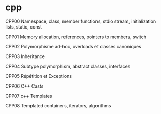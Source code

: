 # cpp

CPP00
Namespace, class, member functions, stdio stream, initialization lists, static, const

CPP01
Memory allocation, references, pointers to members, switch

CPP02
Polymorphisme ad-hoc, overloads et classes canoniques

CPP03
Inheritance

CPP04
Subtype polymorphism, abstract classes, interfaces

CPP05
Répétition et Exceptions

CPP06
C++ Casts

CPP07
c++ Templates

CPP08
Templated containers, iterators, algorithms
